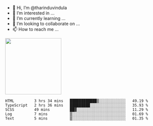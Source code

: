 - 👋 Hi, I’m @tharinduvindula
- 👀 I’m interested in ...
- 🌱 I’m currently learning ...
- 💞️ I’m looking to collaborate on ...
- 📫 How to reach me ...

<!---
tharinduvindula/tharinduvindula is a ✨ special ✨ repository because its `README.md` (this file) appears on your GitHub profile.
You can click the Preview link to take a look at your changes.
--->

<img height="180em" src="https://github-readme-stats.vercel.app/api?username=tharinduvindula&show_icons=true&hide_border=false&&count_private=true&include_all_commits=true" />


<!--START_SECTION:waka-->

```text
HTML         3 hrs 34 mins   ████████████▒░░░░░░░░░░░░   49.19 %
TypeScript   2 hrs 36 mins   █████████░░░░░░░░░░░░░░░░   35.93 %
SCSS         49 mins         ██▓░░░░░░░░░░░░░░░░░░░░░░   11.29 %
Log          7 mins          ▒░░░░░░░░░░░░░░░░░░░░░░░░   01.69 %
Text         5 mins          ▒░░░░░░░░░░░░░░░░░░░░░░░░   01.35 %
```

<!--END_SECTION:waka-->
